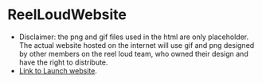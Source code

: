 # ReelLoudWebsite
* Disclaimer: the png and gif files used in the html are only placeholder. The actual website hosted on the internet will use gif and png designed by other members on the reel loud team, who owned their design and have the right to distribute.
* [Link to Launch website](http://reel-loud.com/). 
